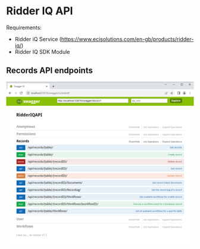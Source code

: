 <h1>Ridder IQ API</h1>

Requirements:
* Ridder iQ Service (<https://www.ecisolutions.com/en-gb/products/ridder-iq/>)
* Ridder IQ SDK Module

<h2>Records API endpoints</h2>

![plot](Images/ApiRecordsPage.png?raw=true "Title")
